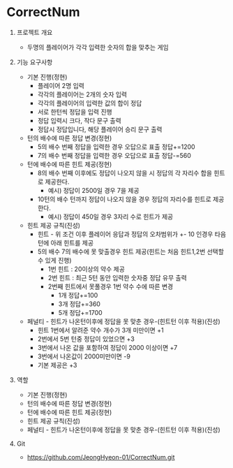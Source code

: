 # CorrectNum

1. 프로젝트 개요
    - 두명의 플레이어가 각각 입력한 숫자의 합을 맞추는 게임
2. 기능 요구사항
    - 기본 진행(정현)
        - 플레이어 2명 입력
        - 각각의 플레이어는 2개의 숫자 입력
        - 각각의 플레이어의 입력한 값의 합이 정답
        - 서로 한턴씩 정답을 입력 진행
        - 정답 입력시 크다, 작다 문구 출력
        - 정답시 정답입니다, 해당 플레이어 승리 문구 출력
    - 턴의 배수에 따른 정답 변경(정현)
        - 5의 배수 번째 정답을 입력한 경우 오답으로 표출 정답+=1200
        - 7의 배수 번째 정답을 입력한 경우 오답으로 표출 정답-=560
    - 턴에 배수에 따른 힌트 제공(정현)
      - 8의 배수 번째 이후에도 정답이 나오지 않을 시 정답의 각 자리수 합을 힌트로 제공한다.
          - 예시) 정답이 2500일 경우 7을 제공
      - 10턴의 배수 턴까지 정답이 나오지 않을 경우 정답의 자리수를 힌트로 제공한다.
          - 예시) 정답이 450일 경우 3자리 수로 힌트가 제공
    - 힌트 제공 규칙(진성)
        - 힌트 - 위 조건 이후 플레이어 응답과 정답의 오차범위가 +- 10 인경우 타음턴에 아래 힌트를 제공
        - 5의 배수 7의 배수에 못 맞출경우 힌트 제공(힌트는 처음 힌트1,2번 선택할수 있게 진행)
            - 1번 힌트 : 20이상의 약수 제공
            - 2번 힌트 : 최근 5턴 동안 입력한 숫자중 정답 유무 출력
            - 2번째 힌트에서 못풀경우 1번 약수 수에 따른 변경
                - 1개  정답+=100
                - 3개 정답+=360
                - 5개 정답+=1700
    - 페널티 - 힌트가 나온턴이후에 정답을 못 맞춘 경우-(힌트턴 이후 적용)(진성)
        - 힌트 1번에서 알려준 약수 개수가 3개 미만이면 +1
        - 2번에서 5번 턴중 정답이 있었으면 +3
        - 3번에서 나온 값을 포함하여 정답이 2000 이상이면 +7
        - 3번에서 나온값이 2000미만이면 -9
        - 기본 제공은 +3


3. 역할
    - 기본 진행(정현)
    - 턴의 배수에 따른 정답 변경(정현)
    - 턴에 배수에 따른 힌트 제공(정현)
    - 힌트 제공 규칙(진성)
    - 페널티 - 힌트가 나온턴이후에 정답을 못 맞춘 경우-(힌트턴 이후 적용)(진성)

4. Git
    - https://github.com/JeongHyeon-01/CorrectNum.git
